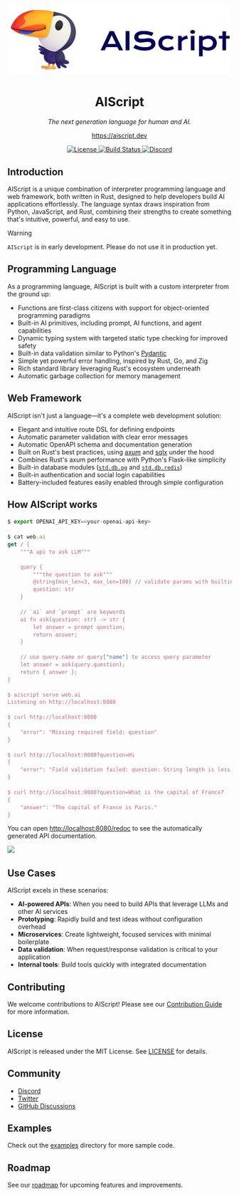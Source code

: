 <p align="center">
  <img width="500" src="./assets/logo.svg" alt="AIScript Logo">
</p>

<h1 align="center">AIScript</h1>
<p align="center"><em>The next generation language for human and AI.</em></p>
<p align="center"><a href="https://aiscript.dev">https://aiscript.dev</a></p>

<p align="center">
  <a href="https://github.com/aiscript-dev/aiscript/blob/main/LICENSE">
    <img src="https://img.shields.io/badge/license-MIT-blue.svg" alt="License">
  </a>
  <a href="https://github.com/aiscript-dev/aiscript/actions">
    <img src="https://github.com/aiscript-dev/aiscript/actions/workflows/ci.yml/badge.svg" alt="Build Status">
  </a>
  <a href="https://discord.gg/aiscript">
    <img src="https://img.shields.io/discord/123456789?color=5865F2&label=discord" alt="Discord">
  </a>
</p>

## Introduction

AIScript is a unique combination of interpreter programming language and web framework, both written in Rust, designed to help developers build AI applications effortlessly. The language syntax draws inspiration from Python, JavaScript, and Rust, combining their strengths to create something that's intuitive, powerful, and easy to use.

> [!WARNING]
> `AIScript` is in early development. Please do not use it in production yet.

## Programming Language

As a programming language, AIScript is built with a custom interpreter from the ground up:

- Functions are first-class citizens with support for object-oriented programming paradigms
- Built-in AI primitives, including prompt, AI functions, and agent capabilities
- Dynamic typing system with targeted static type checking for improved safety
- Built-in data validation similar to Python's [Pydantic](https://docs.pydantic.dev/latest/)
- Simple yet powerful error handling, inspired by Rust, Go, and Zig
- Rich standard library leveraging Rust's ecosystem underneath
- Automatic garbage collection for memory management

## Web Framework

AIScript isn't just a language—it's a complete web development solution:

- Elegant and intuitive route DSL for defining endpoints
- Automatic parameter validation with clear error messages
- Automatic OpenAPI schema and documentation generation
- Built on Rust's best practices, using [axum](https://github.com/tokio-rs/axum) and [sqlx](https://github.com/launchbadge/sqlx) under the hood
- Combines Rust's axum performance with Python's Flask-like simplicity
- Built-in database modules ([`std.db.pg`](https://aiscript.dev/std/db/pg) and [`std.db.redis`](https://aiscript.dev/std/db/redis))
- Built-in authentication and social login capabilities
- Battery-included features easily enabled through simple configuration

## How AIScript works

```javascript
$ export OPENAI_API_KEY=<your-openai-api-key>

$ cat web.ai
get / {
    """A api to ask LLM"""

    query {
        """the question to ask"""
        @string(min_len=3, max_len=100) // validate params with builtin directive @string
        question: str
    }

    // `ai` and `prompt` are keywords
    ai fn ask(question: str) -> str {
        let answer = prompt question;
        return answer;
    }

    // use query.name or query["name"] to access query parameter
    let answer = ask(query.question);
    return { answer };
}

$ aiscript serve web.ai
Listening on http://localhost:8080

$ curl http://localhost:8080
{
    "error": "Missing required field: question"
}

$ curl http://localhost:8080?question=Hi
{
    "error": "Field validation failed: question: String length is less than the minimum length of 3"
}

$ curl http://localhost:8080?question=What is the capital of France?
{
    "answer": "The capital of France is Paris."
}
```

You can open [http://localhost:8080/redoc](http://localhost:8080/redoc) to see the automatically generated API documentation.

![](https://aiscript.dev/guide/open-api.png)

## Use Cases

AIScript excels in these scenarios:

- **AI-powered APIs**: When you need to build APIs that leverage LLMs and other AI services
- **Prototyping**: Rapidly build and test ideas without configuration overhead
- **Microservices**: Create lightweight, focused services with minimal boilerplate
- **Data validation**: When request/response validation is critical to your application
- **Internal tools**: Build tools quickly with integrated documentation

## Contributing

We welcome contributions to AIScript! Please see our [Contribution Guide](https://aiscript.dev/guide/contribution/interpreter-architecture) for more information.

## License

AIScript is released under the MIT License. See [LICENSE](LICENSE) for details.

## Community

- [Discord](https://discord.gg/aiscript)
- [Twitter](https://twitter.com/aiscriptlang)
- [GitHub Discussions](https://github.com/aiscript-dev/aiscript/discussions)

## Examples

Check out the [examples](./examples) directory for more sample code.

## Roadmap

See our [roadmap](https://aiscript.dev/guide/contribution/roadmap) for upcoming features and improvements.

